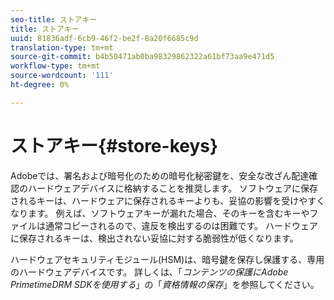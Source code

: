 ```yaml
---
seo-title: ストアキー
title: ストアキー
uuid: 81836adf-6cb9-46f2-be2f-8a20f6685c9d
translation-type: tm+mt
source-git-commit: b4b50471ab0ba98329862322a61bf73aa9e471d5
workflow-type: tm+mt
source-wordcount: '111'
ht-degree: 0%

---
```



# ストアキー{#store-keys}

Adobeでは、署名および暗号化のための暗号化秘密鍵を、安全な改ざん配達確認のハードウェアデバイスに格納することを推奨します。 ソフトウェアに保存されるキーは、ハードウェアに保存されるキーよりも、妥協の影響を受けやすくなります。 例えば、ソフトウェアキーが漏れた場合、そのキーを含むキーやファイルは通常コピーされるので、違反を検出するのは困難です。 ハードウェアに保存されるキーは、検出されない妥協に対する脆弱性が低くなります。

ハードウェアセキュリティモジュール(HSM)は、暗号鍵を保存し保護する、専用のハードウェアデバイスです。 詳しくは、「*コンテンツの保護にAdobe PrimetimeDRM SDKを使用する*」の「*資格情報の保存*」を参照してください。
